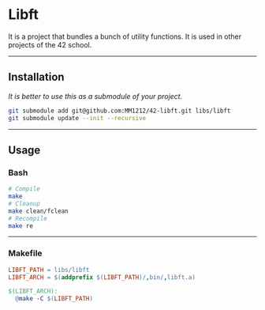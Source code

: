 # Libft

It is a project that bundles a bunch of utility functions.
It is used in other projects of the 42 school.

---

## Installation

*It is better to use this as a submodule of your project.*

```bash
git submodule add git@github.com:MM1212/42-libft.git libs/libft
git submodule update --init --recursive
```

---

## Usage

### Bash
```bash
# Compile
make
# Cleanup
make clean/fclean
# Recompile
make re
```

---

### Makefile
```Makefile
LIBFT_PATH = libs/libft
LIBFT_ARCH = $(addprefix $(LIBFT_PATH)/,bin/,libft.a)

$(LIBFT_ARCH):
  @make -C $(LIBFT_PATH)
```